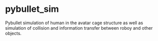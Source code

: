 # pybullet_sim
Pybullet simulation of human in the avatar cage structure as well as simulation of collision and information transfer between roboy and other objects.
